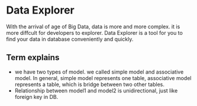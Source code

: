 # Data Explorer

  With the arrival of age of Big Data, data is more and more complex. it is more diffcult for developers to explorer. Data Explorer is a tool for you to find your data in database conveniently and quickly. 

## Term explains

* we have  two types of model. we called simple model and associative model. In general, simple model represents one table, associative model represents a table, which is bridge between two other tables.
* Relationship between model1 and model2 is unidirectional, just like foreign key in DB.
